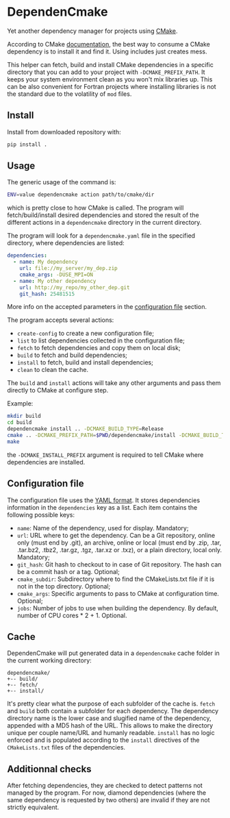 # DependenCmake

Yet another dependency manager for projects using [CMake](https://cmake.org).

According to CMake [documentation](https://cmake.org/cmake/help/git-stage/guide/using-dependencies/index.html), the best way to consume a CMake dependency is to install it and find it.
Using includes just creates mess.

This helper can fetch, build and install CMake dependencies in a specific directory that you can add to your project with `-DCMAKE_PREFIX_PATH`.
It keeps your system environment clean as you won't mix libraries up.
This can be also convenient for Fortran projects where installing libraries is not the standard due to the volatility of `mod` files.

## Install

Install from downloaded repository with:

```sh
pip install .
```

## Usage

The generic usage of the command is:

```sh
ENV=value dependencmake action path/to/cmake/dir
```

which is pretty close to how CMake is called.
The program will fetch/build/install desired dependencies and stored the result of the different actions in a `dependencmake` directory in the current directory.

The program will look for a `dependencmake.yaml` file in the specified directory, where dependencies are listed:

```yaml
dependencies:
  - name: My dependency
    url: file://my_server/my_dep.zip
    cmake_args: -DUSE_MPI=ON
  - name: My other dependency
    url: http://my_repo/my_other_dep.git
    git_hash: 25481515
```

More info on the accepted parameters in the [configuration file](#configuration-file) section.

The program accepts several actions:

- `create-config` to create a new configuration file;
- `list` to list dependencies collected in the configuration file;
- `fetch` to fetch dependencies and copy them on local disk;
- `build` to fetch and build dependencies;
- `install` to fetch, build and install dependencies;
- `clean` to clean the cache.

The `build` and `install` actions will take any other arguments and pass them directly to CMake at configure step.

Example:

```sh
mkdir build
cd build
dependencmake install .. -DCMAKE_BUILD_TYPE=Release
cmake .. -DCMAKE_PREFIX_PATH=$PWD/dependencmake/install -DCMAKE_BUILD_TYPE=Release
make
```

the `-DCMAKE_INSTALL_PREFIX` argument is required to tell CMake where dependencies are installed.

## Configuration file

The configuration file uses the [YAML format](https://en.wikipedia.org/wiki/YAML).
It stores dependencies information in the `dependencies` key as a list.
Each item contains the following possible keys:

- `name`:
  Name of the dependency, used for display.
  Mandatory;
- `url`:
  URL where to get the dependency.
  Can be a Git repository, online only (must end by .git),
  an archive, online or local (must end by .zip, .tar, .tar.bz2, .tbz2, .tar.gz, .tgz, .tar.xz or .txz),
  or a plain directory, local only.
  Mandatory;
- `git_hash`:
  Git hash to checkout to in case of Git repository.
  The hash can be a commit hash or a tag.
  Optional;
- `cmake_subdir`:
  Subdirectory where to find the CMakeLists.txt file if it is not in the top directory.
  Optional;
- `cmake_args`:
  Specific arguments to pass to CMake at configuration time.
  Optional;
- `jobs`:
  Number of jobs to use when building the dependency.
  By default, number of CPU cores * 2 + 1.
  Optional.

## Cache

DependenCmake will put generated data in a `dependencmake` cache folder in the current working directory:

```
dependencmake/
+-- build/
+-- fetch/
+-- install/
```

It's pretty clear what the purpose of each subfolder of the cache is.
`fetch` and `build` both contain a subfolder for each dependency.
The dependency directory name is the lower case and slugified name of the dependency, appended with a MD5 hash of the URL.
This allows to make the directory unique per couple name/URL and humanly readable.
`install` has no logic enforced and is populated according to the `install` directives of the `CMakeLists.txt` files of the dependencies.

## Additionnal checks

After fetching dependencies, they are checked to detect patterns not managed by the program.
For now, diamond dependencies (where the same dependency is requested by two others) are invalid if they are not strictly equivalent.
